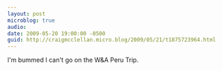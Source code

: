 ```yaml
---
layout: post
microblog: true
audio: 
date: 2009-05-20 19:00:00 -0500
guid: http://craigmcclellan.micro.blog/2009/05/21/t1875723964.html
---
```

I'm bummed I can't go on the W&amp;A Peru Trip.
